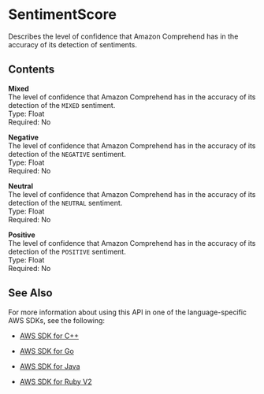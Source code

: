 # SentimentScore<a name="API_SentimentScore"></a>

Describes the level of confidence that Amazon Comprehend has in the accuracy of its detection of sentiments\.

## Contents<a name="API_SentimentScore_Contents"></a>

 **Mixed**   
The level of confidence that Amazon Comprehend has in the accuracy of its detection of the `MIXED` sentiment\.  
Type: Float  
Required: No

 **Negative**   
The level of confidence that Amazon Comprehend has in the accuracy of its detection of the `NEGATIVE` sentiment\.  
Type: Float  
Required: No

 **Neutral**   
The level of confidence that Amazon Comprehend has in the accuracy of its detection of the `NEUTRAL` sentiment\.  
Type: Float  
Required: No

 **Positive**   
The level of confidence that Amazon Comprehend has in the accuracy of its detection of the `POSITIVE` sentiment\.  
Type: Float  
Required: No

## See Also<a name="API_SentimentScore_SeeAlso"></a>

For more information about using this API in one of the language\-specific AWS SDKs, see the following:

+  [AWS SDK for C\+\+](http://docs.aws.amazon.com/goto/SdkForCpp/comprehend-2017-11-27/SentimentScore) 

+  [AWS SDK for Go](http://docs.aws.amazon.com/goto/SdkForGoV1/comprehend-2017-11-27/SentimentScore) 

+  [AWS SDK for Java](http://docs.aws.amazon.com/goto/SdkForJava/comprehend-2017-11-27/SentimentScore) 

+  [AWS SDK for Ruby V2](http://docs.aws.amazon.com/goto/SdkForRubyV2/comprehend-2017-11-27/SentimentScore) 